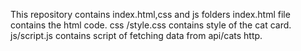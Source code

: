 
This repository contains index.html,css and js folders
index.html file contains the html code.
css /style.css contains style of the cat card.
 js/script.js contains script of fetching data from api/cats http.
 
